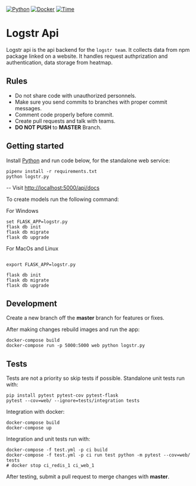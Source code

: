 [![Python](https://img.shields.io/badge/python-2.7%2C%203.5%2C%203.6--dev-blue.svg)]()
[![Docker](https://img.shields.io/docker/automated/jrottenberg/ffmpeg.svg?maxAge=2592000)]()
[![Time](https://img.shields.io/date/1639353600)]()

# Logstr Api
Logstr api is the api backend for the `logstr team`. It collects data from npm package linked on a website. It handles request authprization and authentication, data storage from heatmap.
## Rules

- Do not share code with unauthorized personnels.
- Make sure you send commits to branches with proper commit messages.
- Comment code properly before commit.
- Create pull requests and talk with teams.
- **DO NOT PUSH** to **MASTER** Branch.


## Getting started

Install [Python](https://www.python.org/downloads/) and run code below, for the standalone web service:

```shell
pipenv install -r requirements.txt
python logstr.py
```

-- Visit [http://localhost:5000/api/docs](http://localhost:5000/api/docs)

To create models run the following command:

For Windows
```shell
set FLASK_APP=logstr.py
flask db init
flask db migrate
flask db upgrade
```
For MacOs and Linux
```shell

export FLASK_APP=logstr.py

flask db init
flask db migrate
flask db upgrade
```

## Development

Create a new branch off the **master** branch for features or fixes.

After making changes rebuild images and run the app:

```shell
docker-compose build
docker-compose run -p 5000:5000 web python logstr.py
```

## Tests

Tests are not a priority so skip tests if possible.
Standalone unit tests run with:

```shell
pip install pytest pytest-cov pytest-flask
pytest --cov=web/ --ignore=tests/integration tests
```

Integration with docker:

```shell
docker-compose build
docker-compose up
```

Integration and unit tests run with:

```shell
docker-compose -f test.yml -p ci build
docker-compose -f test.yml -p ci run test python -m pytest --cov=web/ tests
# docker stop ci_redis_1 ci_web_1
```

After testing, submit a pull request to merge changes with **master**.